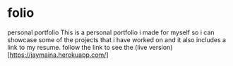 # folio
personal portfolio
This is a personal portfolio i made for myself so i can showcase some of the projects that i have worked on and it also includes a link to my resume.
follow the link to see the (live version)[https://jaymaina.herokuapp.com/]
